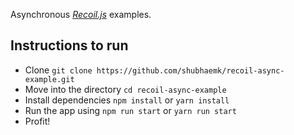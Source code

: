 Asynchronous [_Recoil.js_](https://recoiljs.org/) examples.

## Instructions to run 

* Clone ```git clone https://github.com/shubhaemk/recoil-async-example.git```
* Move into the directory ```cd recoil-async-example```
* Install dependencies ```npm install``` or ```yarn install```
* Run the app using ```npm run start``` or ```yarn run start```
* Profit!

